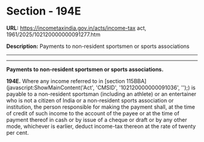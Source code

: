 # Section - 194E

**URL:** https://incometaxindia.gov.in/acts/income-tax act, 1961/2025/102120000000091277.htm

**Description:** Payments to non-resident sportsmen or sports associations

---

****

**Payments to non-resident sportsmen or sports associations.**

**194E.** Where any income referred to in [section 115BBA](javascript:ShowMainContent\('Act', 'CMSID', '102120000000091036', ''\);) is payable to a non-resident sportsman (including an athlete) or an entertainer who is not a citizen of India or a non-resident sports association or institution, the person responsible for making the payment shall, at the time of credit of such income to the account of the payee or at the time of payment thereof in cash or by issue of a cheque or draft or by any other mode, whichever is earlier, deduct income-tax thereon at the rate of twenty per cent.